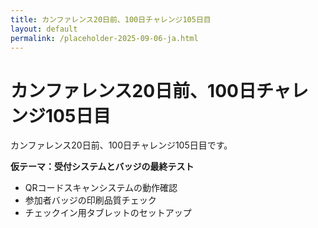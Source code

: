 ```yaml
---
title: カンファレンス20日前、100日チャレンジ105日目
layout: default
permalink: /placeholder-2025-09-06-ja.html
---
```


# カンファレンス20日前、100日チャレンジ105日目

カンファレンス20日前、100日チャレンジ105日目です。

**仮テーマ：受付システムとバッジの最終テスト**
- QRコードスキャンシステムの動作確認
- 参加者バッジの印刷品質チェック
- チェックイン用タブレットのセットアップ